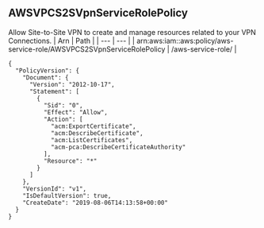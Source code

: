 
## AWSVPCS2SVpnServiceRolePolicy
Allow Site-to-Site VPN to create and manage resources related to your VPN Connections.
| Arn | Path |
| --- | --- |
| arn:aws:iam::aws:policy/aws-service-role/AWSVPCS2SVpnServiceRolePolicy | /aws-service-role/ |
```
{
  "PolicyVersion": {
    "Document": {
      "Version": "2012-10-17",
      "Statement": [
        {
          "Sid": "0",
          "Effect": "Allow",
          "Action": [
            "acm:ExportCertificate",
            "acm:DescribeCertificate",
            "acm:ListCertificates",
            "acm-pca:DescribeCertificateAuthority"
          ],
          "Resource": "*"
        }
      ]
    },
    "VersionId": "v1",
    "IsDefaultVersion": true,
    "CreateDate": "2019-08-06T14:13:58+00:00"
  }
}
```
